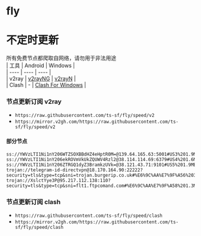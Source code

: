 # fly
# 不定时更新
所有免费节点都爬取自网络，请勿用于非法用途  
|  工具  | Android  | Windows  |  
|  ----  | ----   | ----  |  
| v2ray  | [v2rayNG](https://github.com/2dust/v2rayNG/releases) | [v2rayN](https://github.com/2dust/v2rayN/releases) |  
| Clash  | - | [Clash For Windows](https://github.com/2dust/clashN/releases) | 
  
### 节点更新订阅  v2ray
- `https://raw.githubusercontent.com/ts-sf/fly/speed/v2`  
- `https://mirror.v2gh.com/https://raw.githubusercontent.com/ts-sf/fly/speed/v2`  

#### 部分节点  
``` 
ss://YWVzLTI1Ni1nY206WTZSOXBBdHZ4eHptR0M=@139.64.165.63:5001#US3%201.9MB%2Fs
ss://YWVzLTI1Ni1nY206ekROVmVkUkZQUWV4Rzl2@38.114.114.69:6379#US4%201.6MB%2Fs
ss://YWVzLTI1Ni1nY206ZTRGQ1dyZ3BramkzUVk=@38.121.43.71:9101#US5%201.9MB%2Fs
trojan://telegram-id-directvpn@18.170.164.90:22222?security=tls&type=tcp&sni=trojan.burgerip.co.uk#%E6%9C%AA%E7%9F%A56%203.1MB%2Fs
trojan://XslctYye3P@95.217.112.138:110?security=tls&type=tcp&sni=flt1.ftpcomand.com#%E6%9C%AA%E7%9F%A58%201.3MB%2Fs
```
### 节点更新订阅  clash
- `https://raw.githubusercontent.com/ts-sf/fly/speed/clash`  
- `https://mirror.v2gh.com/https://raw.githubusercontent.com/ts-sf/fly/speed/clash`  


